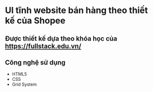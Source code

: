 # UI tĩnh website bán hàng theo thiết kế của Shopee

## Được thiết kế dựa theo khóa học của https://fullstack.edu.vn/

## Công nghệ sử dụng

- HTML5
- CSS
- Grid System

